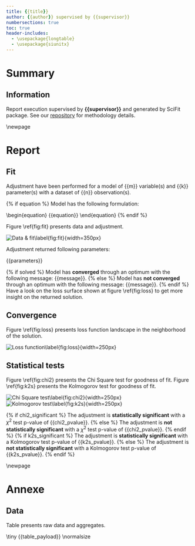 ```yaml
---
title: {{title}}
author: {{author}} supervised by {{supervisor}}
numbersections: true
toc: true
header-includes:
  - \usepackage{longtable}
  - \usepackage{siunitx}
---
```


# Summary

## Information

Report execution supervised by **{{supervisor}}** and generated by SciFit package.
See our [repository](https://github.com/jlandercy/scifit) for methodology details.

\newpage

# Report

## Fit

Adjustment have been performed for a model of {{m}} variable(s) and {{k}} parameter(s)
with a dataset of {{n}} observation(s).

{% if equation %}
Model has the following formulation:

\begin{equation}
{{equation}}
\end{equation}
{% endif %}

Figure \ref{fig:fit} presents data and adjustment.

![Data & fit\label{fig:fit}]({{fit_payload}}){width=350px}

Adjustment returned following parameters:

{{parameters}}

{% if solved %}
Model has **converged** through an optimum with the following message: {{message}}.
{% else %}
Model has **not converged** through an optimum with the following message: {{message}}.
{% endif %}
Have a look on the loss surface shown at figure \ref{fig:loss} to get more insight on the
returned solution.

## Convergence

Figure \ref{fig:loss} presents loss function landscape in the neighborhood of the solution.

![Loss function\label{fig:loss}]({{loss_payload}}){width=250px}

## Statistical tests

Figure \ref{fig:chi2} presents the Chi Square test for goodness of fit.
Figure \ref{fig:k2s} presents the Kolmogorov test for goodness of fit.

![Chi Square test\label{fig:chi2}]({{chi2_payload}}){width=250px}
![Kolmogorov test\label{fig:k2s}]({{k2s_payload}}){width=250px}

{% if chi2_significant %}
The adjustment is **statistically significant** with a $\chi^2$ test p-value of {{chi2_pvalue}}.
{% else %}
The adjustment is **not statistically significant** with a $\chi^2$ test p-value of {{chi2_pvalue}}.
{% endif %}
{% if k2s_significant %}
The adjustment is **statistically significant** with a Kolmogorov test p-value of {{k2s_pvalue}}.
{% else %}
The adjustment is **not statistically significant** with a Kolmogorov test p-value of {{k2s_pvalue}}.
{% endif %}

\newpage

# Annexe

## Data

Table presents raw data and aggregates.

\tiny
{{table_payload}}
\normalsize

